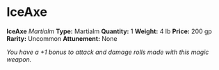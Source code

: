 # IceAxe

**IceAxe**
_Martialm_
**Type:** Martialm
**Quantity:** 1
**Weight:** 4 lb
**Price:** 200 gp
**Rarity:** Uncommon
**Attunement:** None

*You have a +1 bonus to attack and damage rolls made with this magic weapon.*